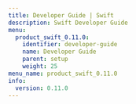 ```yaml
---
title: Developer Guide | Swift
description: Swift Developer Guide
menu:
  product_swift_0.11.0:
    identifier: developer-guide
    name: Developer Guide
    parent: setup
    weight: 25
menu_name: product_swift_0.11.0
info:
  version: 0.11.0
---
```


